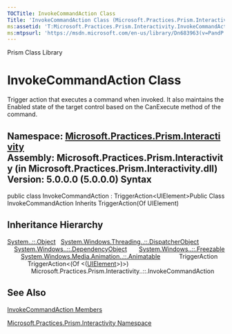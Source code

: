 ```yaml
---
TOCTitle: InvokeCommandAction Class
Title: 'InvokeCommandAction Class (Microsoft.Practices.Prism.Interactivity)'
ms:assetid: 'T:Microsoft.Practices.Prism.Interactivity.InvokeCommandAction'
ms:mtpsurl: 'https://msdn.microsoft.com/en-us/library/Dn683963(v=PandP.50)'
---
```


Prism Class Library

InvokeCommandAction Class
=========================

Trigger action that executes a command when invoked. It also maintains the Enabled state of the target control based on the CanExecute method of the command.

**Namespace:** [Microsoft.Practices.Prism.Interactivity](https://msdn.microsoft.com/n:microsoft.practices.prism.interactivity)
**Assembly:** Microsoft.Practices.Prism.Interactivity (in Microsoft.Practices.Prism.Interactivity.dll) Version: 5.0.0.0 (5.0.0.0)
Syntax
------

<span id="syntaxToggle"></span>public class InvokeCommandAction : TriggerAction&lt;UIElement&gt;Public Class InvokeCommandAction Inherits TriggerAction(Of UIElement)

Inheritance Hierarchy
---------------------

<span id="familyToggle"></span>[System..::.Object](http://msdn2.microsoft.com/en-us/library/e5kfa45b)
  [System.Windows.Threading..::.DispatcherObject](http://msdn2.microsoft.com/en-us/library/ms615925)
    [System.Windows..::.DependencyObject](http://msdn2.microsoft.com/en-us/library/ms589309)
      [System.Windows..::.Freezable](http://msdn2.microsoft.com/en-us/library/ms602734)
        [System.Windows.Media.Animation..::.Animatable](http://msdn2.microsoft.com/en-us/library/ms618388)
          TriggerAction
            TriggerAction&lt;(Of &lt;([UIElement](http://msdn2.microsoft.com/en-us/library/ms590078)&gt;)&gt;)
              Microsoft.Practices.Prism.Interactivity..::.InvokeCommandAction

See Also
--------

<span id="seeAlsoToggle"></span>
[InvokeCommandAction Members](https://msdn.microsoft.com/allmembers.t:microsoft.practices.prism.interactivity.invokecommandaction)

[Microsoft.Practices.Prism.Interactivity Namespace](https://msdn.microsoft.com/n:microsoft.practices.prism.interactivity)
